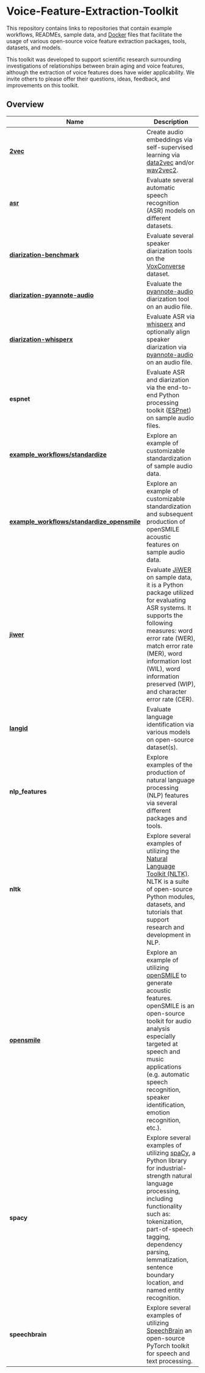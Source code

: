# Voice-Feature-Extraction-Toolkit
This repository contains links to repositories that contain example workflows, READMEs, sample data, and [Docker](https://www.docker.com/) files that facilitate the usage of various open-source voice feature extraction packages, tools, datasets, and models.

This toolkit was developed to support scientific research surrounding investigations of relationships between brain aging and voice features, although the extraction of voice features does have wider applicability. We invite others to please offer their questions, ideas, feedback, and improvements on this toolkit.

## Overview
| Name | Description |
| - |-|
| [**2vec**](https://github.com/Digital-Working-Group/audio_embeddings)  | Create audio embeddings via self-supervised learning via [data2vec](https://huggingface.co/docs/transformers/en/model_doc/data2vec) and/or [wav2vec2](https://huggingface.co/docs/transformers/en/model_doc/wav2vec2).
| [**asr**](https://github.com/Digital-Working-Group/automatic_speech_recognition) | Evaluate several automatic speech recognition (ASR) models on different datasets.
| [**diarization-benchmark**](https://github.com/Digital-Working-Group/speaker-diarization) | Evaluate several speaker diarization tools on the [VoxConverse](https://github.com/joonson/voxconverse) dataset.
| [**diarization-pyannote-audio**](https://github.com/Digital-Working-Group/speaker-diarization) | Evaluate the [pyannote-audio](https://github.com/pyannote/pyannote-audio) diarization tool on an audio file.
| [**diarization-whisperx**](https://github.com/Digital-Working-Group/speaker-diarization) | Evaluate ASR via [whisperx](https://github.com/m-bain/whisperX) and optionally align speaker diarization via [pyannote-audio](https://github.com/pyannote/pyannote-audio) on an audio file.
| **espnet** | Evaluate ASR and diarization via the end-to-end Python processing toolkit ([ESPnet](https://github.com/espnet/espnet)) on sample audio files.
| [**example_workflows/standardize**](https://github.com/Digital-Working-Group/example_workflows) | Explore an example of customizable standardization of sample audio data.
| [**example_workflows/standardize_opensmile**](https://github.com/Digital-Working-Group/example_workflows) | Explore an example of customizable standardization and subsequent production of openSMILE acoustic features on sample audio data.
| [**jiwer**](https://github.com/Digital-Working-Group/asr_evaluation) | Evaluate [JiWER](https://github.com/jitsi/jiwer) on sample data, it is a Python package utilized for evaluating ASR systems. It supports the following measures: word error rate (WER), match error rate (MER), word information lost (WIL), word information preserved (WIP), and character error rate (CER).
| [**langid**](https://github.com/Digital-Working-Group/language_identification) | Evaluate language identification via various models on open-source dataset(s).
| **nlp_features** | Explore examples of the production of natural language processing (NLP) features via several different packages and tools.
| **nltk** | Explore several examples of utilizing the [Natural Language Toolkit (NLTK)](https://github.com/nltk/nltk). NLTK is a suite of open-source Python modules, datasets, and tutorials that support research and development in NLP.
| [**opensmile**](https://github.com/Digital-Working-Group/acoustic_features/) | Explore an example of utilizing [openSMILE](https://www.audeering.com/research/opensmile/) to generate acoustic features. openSMILE is an open-source toolkit for audio analysis especially targeted at speech and music applications (e.g. automatic speech recognition, speaker identification, emotion recognition, etc.).
| **spacy** | Explore several examples of utilizing [spaCy](https://spacy.io/), a Python library for industrial-strength natural language processing, including functionality such as: tokenization, part-of-speech tagging, dependency parsing, lemmatization, sentence boundary location, and named entity recognition.
| **speechbrain** | Explore several examples of utilizing [SpeechBrain](https://speechbrain.github.io/) an open-source PyTorch toolkit for speech and text processing.